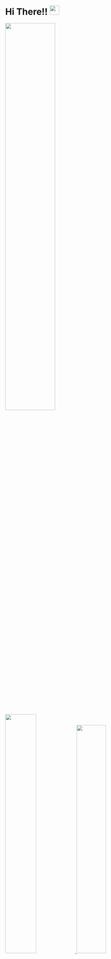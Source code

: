 # Hi There!! <img src="https://raw.githubusercontent.com/iampavangandhi/iampavangandhi/master/gifs/Hi.gif" width="30px">

<p align="left" >
<a href="#">
<img width="56%" src="https://github-readme-stats.vercel.app/api?username=CauaHenrique19&hide=contribs,prs&count_private=true&include_all_commits=true&show_icons=true&theme=dracula&icon_color=DAD3AF&hide_border=true&border_radius=15&bg_color=0d1117"/>


<img width="44%" src="http://github-readme-streak-stats.herokuapp.com?user=CauaHenrique19&theme=dracula&hide_border=true&date_format=M%20j%5B%2C%20Y%5D&background=0D1117&sideNums=FFF"/>


<img width="43%" src="https://github-readme-stats.vercel.app/api/top-langs?username=CauaHenrique19&hide=c%23,scss&count_private=true&include_all_commits=true&show_icons=true&theme=dracula&icon_color=DAD3AF&layout=compact&hide_border=true&border_radius=15&bg_color=0d1117"/>
 
<img width="57%" src="https://activity-graph.herokuapp.com/graph?username=CauaHenrique19&theme=dracula&icon_color=DAD3AF&hide_border=true&border_radius=15&bg_color=0d1117&point=FFF" alt="GitHub Commits Graph" />
</a>
</p>


# Hard Skills!!
<p align="justify">
 <img alt="React" src="https://img.shields.io/badge/react-%230d1117.svg?style=for-the-badge&logo=react"/>
 <img alt="Typescript" src="https://img.shields.io/badge/typescript-%230d1117.svg?style=for-the-badge&logo=typescript"/>
 <img alt="Javascript" src="https://img.shields.io/badge/javascript-%230d1117.svg?style=for-the-badge&logo=javascript"/>
 <img alt="HTML" src="https://img.shields.io/badge/html5-%230d1117.svg?style=for-the-badge&logo=html5"/>
 <img alt="CSS" src="https://img.shields.io/badge/css3-%230d1117.svg?style=for-the-badge&logo=css3&logoColor=1572B6"/>
 <img alt="C#" src="https://img.shields.io/badge/C%23-%230d1117?style=for-the-badge&logo=c-sharp"/>
 <img alt="Node JS" src="https://img.shields.io/badge/Node.js-%230d1117?style=for-the-badge&logo=node.js"/>
 <img alt="Prisma" src="https://img.shields.io/badge/prisma-%230d1117?style=for-the-badge&logo=prisma"/>
 <img alt="Sequelize" src="https://img.shields.io/badge/sequelize-%230d1117?style=for-the-badge&logo=sequelize&logoColor=white"/>
 <img alt="Postgres" src="https://img.shields.io/badge/PostgreSQL-%230d1117?style=for-the-badge&logo=postgresql&logoColor=white"/>
 <img alt="MySQL" src="https://img.shields.io/badge/MySQL-%230d1117?style=for-the-badge&logo=mysql&logoColor=white"/>
</p>

# Socials
<p align="justify">
<a href="https://www.linkedin.com/in/cau%C3%A3-henrique-a70774208/">
    <img src="https://img.shields.io/badge/linkedin-%230d1117.svg?style=for-the-badge&logo=linkedin&logoColor=0077B5"/>
</a>
<a href="https://www.instagram.com/cauahrq">
    <img src="https://img.shields.io/badge/cauahrq-%230d1117.svg?style=for-the-badge&logo=Instagram&logoColor=#E4405F"/>
</a>

[![@cauahrq19's Holopin board](https://holopin.me/cauahrq19)](https://holopin.io/@cauahrq19)
